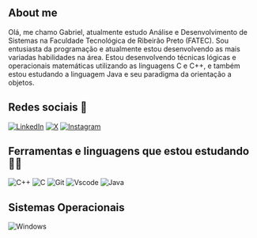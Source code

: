## About me

Olá, me chamo Gabriel, atualmente estudo Análise e Desenvolvimento de Sistemas na Faculdade Tecnológica de Ribeirão Preto (FATEC). Sou entusiasta da programação e atualmente estou desenvolvendo as mais variadas habilidades na área. Estou desenvolvendo técnicas lógicas e operacionais matemáticas utilizando as linguagens C e C++, e também estou estudando a linguagem Java e seu paradigma da orientação a objetos.

## Redes sociais 📱

[![LinkedIn](https://img.shields.io/badge/LinkedIn-0077B5?style=for-the-badge&logo=linkedin&logoColor=white)](https://www.linkedin.com/in/gabriel-freire-0119312a5/)
[![X](https://img.shields.io/badge/X-000?style=for-the-badge&logo=x)](https://x.com/IndergaboFreire)
[![Instagram](https://img.shields.io/badge/-Instagram-%23E4405F?style=for-the-badge&logo=instagram&logoColor=white)](https://www.instagram.com/gabrielfreireflores/)

## Ferramentas e linguagens que estou estudando 👨‍💻

![C++](https://img.shields.io/badge/C%2B%2B-00599C?style=for-the-badge&logo=c%2B%2B&logoColor=white) 
![C](https://img.shields.io/badge/C-00599C?style=for-the-badge&logo=c&logoColor=white)
![Git](https://img.shields.io/badge/GIT-E44C30?style=for-the-badge&logo=git&logoColor=white)
![Vscode](https://img.shields.io/badge/Vscode-007ACC?style=for-the-badge&logo=visual-studio-code&logoColor=white)
![Java](https://img.shields.io/badge/java-%23ED8B00.svg?style=for-the-badge&logo=openjdk&logoColor=white)

## Sistemas Operacionais

![Windows](https://img.shields.io/badge/Windows-000?style=for-the-badge&logo=windows&logoColor=2CA5E0)
